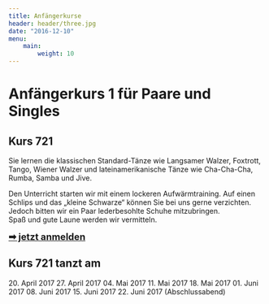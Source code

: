 ```yaml
---
title: Anfängerkurse
header: header/three.jpg
date: "2016-12-10"
menu: 
    main:
        weight: 10
---
```


# Anfängerkurs 1 für Paare und Singles
## Kurs 721

Sie lernen die klassischen Standard-Tänze wie Langsamer Walzer, Foxtrott, Tango, Wiener Walzer und lateinamerikanische Tänze wie Cha-Cha-Cha, Rumba, Samba und Jive.

Den Unterricht starten wir mit einem lockeren Aufwärmtraining. Auf einen Schlips und das „kleine Schwarze“ können Sie bei uns gerne verzichten. Jedoch bitten wir ein Paar lederbesohlte Schuhe mitzubringen.  
Spaß und gute Laune werden wir vermitteln.

<span style="font-size: 1.3em;">**[➡ jetzt anmelden](kontakt)**</span>

## Kurs 721 tanzt am

20\. April 2017
27\. April 2017
04\. Mai 2017
11\. Mai 2017
18\. Mai 2017
01\. Juni 2017
08\. Juni 2017
15\. Juni 2017
22\. Juni 2017 (Abschlussabend)
